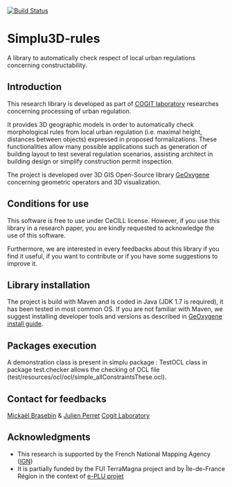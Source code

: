 [![Build Status](https://travis-ci.org/IGNF/simplu3D-rules.svg?branch=master)](https://travis-ci.org/IGNF/simplu3D-rules)

Simplu3D-rules
============

A library to automatically check respect of local urban  regulations concerning constructability.


Introduction
---------------------

This research library is developed as part of [COGIT laboratory](http://recherche.ign.fr/labos/cogit/accueilCOGIT.php) researches concerning processing of urban regulation. 

It provides 3D geographic models in order to automatically check morphological rules from local urban regulation (i.e. maximal height, distances between objects) expressed in proposed formalizations. These functionalities allow many possible applications such as generation of building layout to test several regulation scenarios, assisting architect in building design or simplify construction permit inspection.

The project is developed over 3D GIS Open-Source library [GeOxygene](http://oxygene-project.sourceforge.net) concerning geometric operators and 3D visualization.

Conditions for use
---------------------
This software is free to use under CeCILL license. However, if you use this library in a research paper, you are kindly requested to acknowledge the use of this software.

Furthermore, we are interested in every feedbacks about this library if you find it useful, if you want to contribute or if you have some suggestions to improve it.

Library installation
---------------------
The project is build with Maven and is coded in Java (JDK 1.7 is required), it has been tested in most common OS. If you are not familiar with Maven, we suggest installing developer tools and versions as described in [GeOxygene install guide](http://oxygene-project.sourceforge.net/documentation/developer/install.html).

Packages execution
---------------------

A demonstration class is present in simplu package : TestOCL class in package test.checker allows the checking of OCL file  (test/resources/ocl/ocl/simple_allConstraintsThese.ocl).

Contact for feedbacks
---------------------
[Mickaël Brasebin](http://recherche.ign.fr/labos/cogit/cv.php?nom=Brasebin) & [Julien Perret](http://recherche.ign.fr/labos/cogit/cv.php?prenom=Julien&nom=Perret)
[Cogit Laboratory](http://recherche.ign.fr/labos/cogit/accueilCOGIT.php)


Acknowledgments
---------------------

+ This research is supported by the French National Mapping Agency ([IGN](http://www.ign.fr))
+ It is partially funded by the FUI TerraMagna project and by Île-de-France
Région in the context of [e-PLU projet](www.e-PLU.fr)

